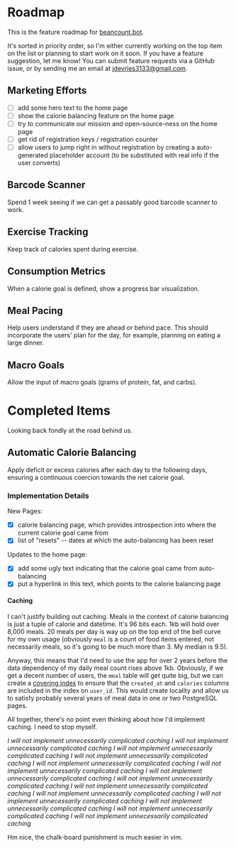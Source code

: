 # Roadmap

This is the feature roadmap for [beancount.bot](https://beancount.bot).

It's sorted in priority order, so I'm either currently working on the top item
on the list or planning to start work on it soon. If you have a feature
suggestion, let me know! You can submit feature requests via a GitHub issue, or
by sending me an email at
<a href="mailto:jdevries3133@gmail.com">jdevries3133@gmail.com</a>.

## Marketing Efforts

- [ ] add some hero text to the home page
- [ ] show the calorie balancing feature on the home page
- [ ] try to communicate our mission and open-source-ness on the home page
- [ ] get rid of registration keys / registration counter
- [ ] allow users to jump right in without registration by creating a
      auto-generated placeholder account (to be substituted with real info
      if the user converts)

## Barcode Scanner

Spend 1 week seeing if we can get a passably good barcode scanner to work.

## Exercise Tracking

Keep track of calories spent during exercise.

## Consumption Metrics

When a calorie goal is defined, show a progress bar visualization.

## Meal Pacing

Help users understand if they are ahead or behind pace. This should incorporate
the users' plan for the day, for example, planning on eating a large dinner.

## Macro Goals

Allow the input of macro goals (grams of protein, fat, and carbs).

# Completed Items

Looking back fondly at the road behind us.

## Automatic Calorie Balancing

Apply deficit or excess calories after each day to the following days, ensuring
a continuous coercion towards the net calorie goal.

### Implementation Details

New Pages:

- [x] calorie balancing page, which provides introspection into where the current
  calorie goal came from
- [x] list of "resets" -- dates at which the auto-balancing has been reset

Updates to the home page:

- [x] add some ugly text indicating that the calorie goal came from auto-balancing
- [x] put a hyperlink in this text, which points to the calorie balancing page

#### Caching

I can't justify building out caching. Meals in the context of calorie balancing
is just a tuple of calorie and datetime. It's 96 bits each. 1kb will hold over
8,000 meals. 20 meals per day is way up on the top end of the bell curve for my
own usage (obviously `meal` is a count of food items entered, not necessarily
meals, so it's going to be much more than 3. My median is 9.5).

Anyway, this means that I'd need to use the app for over 2 years before the data
dependency of my daily meal count rises above 1kb. Obviously, if we get a decent
number of users, the `meal` table will get quite big, but we can create a
[covering
index](https://www.postgresql.org/docs/current/indexes-index-only-scans.html) to
ensure that the `created_at` and `calories` columns are included in the
index on `user_id`. This would create locality and allow us to satisfy probably
several years of meal data in one or two PostgreSQL pages.

All together, there's no point even thinking about how I'd implement caching. I
need to stop myself.

_I will not implement unnecessarily complicated caching_
_I will not implement unnecessarily complicated caching_
_I will not implement unnecessarily complicated caching_
_I will not implement unnecessarily complicated caching_
_I will not implement unnecessarily complicated caching_
_I will not implement unnecessarily complicated caching_
_I will not implement unnecessarily complicated caching_
_I will not implement unnecessarily complicated caching_
_I will not implement unnecessarily complicated caching_
_I will not implement unnecessarily complicated caching_
_I will not implement unnecessarily complicated caching_
_I will not implement unnecessarily complicated caching_
_I will not implement unnecessarily complicated caching_
_I will not implement unnecessarily complicated caching_

Hm nice, the chalk-board punishment is much easier in vim.
